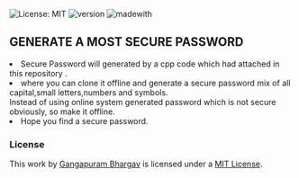 ![License: MIT](https://img.shields.io/badge/License-MIT-yellow.svg)
![version](https://img.shields.io/badge/version-1.0.0-blue)
![madewith](https://img.shields.io/badge/Made%20with-c%2B%2B-green)

## GENERATE A MOST SECURE PASSWORD
<li>
Secure Password will generated by a cpp code which had attached in this repository .
  </li>
  <li>
where you can clone it offline and generate a secure password mix of all capital,small letters,numbers and symbols.
</li>
Instead of using online system generated password which is not secure obviously,
so make it offline.
<li>
Hope you find a secure password.
  </li>
  
### License

This work by <a xmlns:cc="http://creativecommons.org/ns#" href="https://github.com/gangapurambhargav/" property="cc:attributionName" rel="cc:attributionURL">Gangapuram Bhargav</a> is licensed under a <a rel="license" href="https://github.com/gangapurambhargav/password-generator/blob/main/LICENSE">MIT License</a>.

